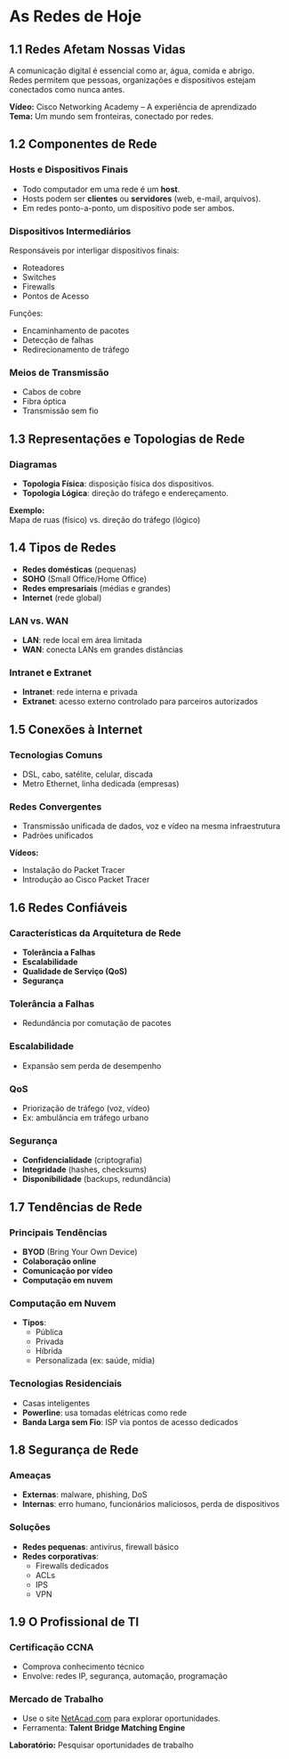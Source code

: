 # As Redes de Hoje

## 1.1 Redes Afetam Nossas Vidas

A comunicação digital é essencial como ar, água, comida e abrigo.  
Redes permitem que pessoas, organizações e dispositivos estejam conectados como nunca antes.

**Vídeo:** Cisco Networking Academy – A experiência de aprendizado  
**Tema:** Um mundo sem fronteiras, conectado por redes.


## 1.2 Componentes de Rede

### Hosts e Dispositivos Finais

- Todo computador em uma rede é um **host**.
- Hosts podem ser **clientes** ou **servidores** (web, e-mail, arquivos).
- Em redes ponto-a-ponto, um dispositivo pode ser ambos.

### Dispositivos Intermediários

Responsáveis por interligar dispositivos finais:
- Roteadores
- Switches
- Firewalls
- Pontos de Acesso

Funções:
- Encaminhamento de pacotes
- Detecção de falhas
- Redirecionamento de tráfego

### Meios de Transmissão

- Cabos de cobre
- Fibra óptica
- Transmissão sem fio


## 1.3 Representações e Topologias de Rede

### Diagramas

- **Topologia Física**: disposição física dos dispositivos.
- **Topologia Lógica**: direção do tráfego e endereçamento.

**Exemplo:**  
Mapa de ruas (físico) vs. direção do tráfego (lógico)

## 1.4 Tipos de Redes

- **Redes domésticas** (pequenas)
- **SOHO** (Small Office/Home Office)
- **Redes empresariais** (médias e grandes)
- **Internet** (rede global)

### LAN vs. WAN

- **LAN**: rede local em área limitada
- **WAN**: conecta LANs em grandes distâncias

### Intranet e Extranet

- **Intranet**: rede interna e privada
- **Extranet**: acesso externo controlado para parceiros autorizados


## 1.5 Conexões à Internet

### Tecnologias Comuns

- DSL, cabo, satélite, celular, discada
- Metro Ethernet, linha dedicada (empresas)

### Redes Convergentes

- Transmissão unificada de dados, voz e vídeo na mesma infraestrutura
- Padrões unificados

**Vídeos:**
- Instalação do Packet Tracer
- Introdução ao Cisco Packet Tracer


## 1.6 Redes Confiáveis

### Características da Arquitetura de Rede

- **Tolerância a Falhas**
- **Escalabilidade**
- **Qualidade de Serviço (QoS)**
- **Segurança**

### Tolerância a Falhas

- Redundância por comutação de pacotes

### Escalabilidade

- Expansão sem perda de desempenho

### QoS

- Priorização de tráfego (voz, vídeo)
- Ex: ambulância em tráfego urbano

### Segurança

- **Confidencialidade** (criptografia)
- **Integridade** (hashes, checksums)
- **Disponibilidade** (backups, redundância)


## 1.7 Tendências de Rede

### Principais Tendências

- **BYOD** (Bring Your Own Device)
- **Colaboração online**
- **Comunicação por vídeo**
- **Computação em nuvem**

### Computação em Nuvem

- **Tipos**:
  - Pública
  - Privada
  - Híbrida
  - Personalizada (ex: saúde, mídia)

### Tecnologias Residenciais

- Casas inteligentes
- **Powerline**: usa tomadas elétricas como rede
- **Banda Larga sem Fio**: ISP via pontos de acesso dedicados


## 1.8 Segurança de Rede

### Ameaças

- **Externas**: malware, phishing, DoS
- **Internas**: erro humano, funcionários maliciosos, perda de dispositivos

### Soluções

- **Redes pequenas**: antivírus, firewall básico
- **Redes corporativas**:
  - Firewalls dedicados
  - ACLs
  - IPS
  - VPN


## 1.9 O Profissional de TI

### Certificação CCNA

- Comprova conhecimento técnico
- Envolve: redes IP, segurança, automação, programação

### Mercado de Trabalho

- Use o site [NetAcad.com](https://www.netacad.com) para explorar oportunidades.
- Ferramenta: **Talent Bridge Matching Engine**

**Laboratório:** Pesquisar oportunidades de trabalho
